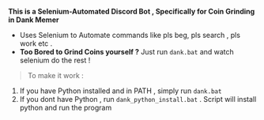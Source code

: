 **This is a Selenium-Automated Discord Bot , Specifically for Coin Grinding in Dank Memer**
* Uses Selenium to Automate commands like pls beg, pls search , pls work etc .
* **Too Bored to Grind Coins yourself ?** Just run `dank.bat` and watch selenium do the rest !
>To make it work :
1. If you have Python installed and in PATH , simply run `dank.bat`
2. If you dont have Python , run `dank_python_install.bat` . Script will install python and run the program






